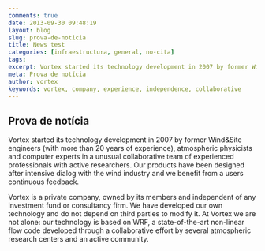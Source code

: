 ```yaml
---
comments: true
date: 2013-09-30 09:48:19
layout: blog
slug: prova-de-noticia
title: News test
categories: [infraestructura, general, no-cita]
tags:
excerpt: Vortex started its technology development in 2007 by former Wind&Site engineers (with more than 20 years of experience), atmospheric physicists and computer experts
meta: Prova de notícia
author: vortex
keywords: vortex, company, experience, independence, collaborative
---
```


## Prova de notícia

Vortex started its technology development in 2007 by former Wind&Site engineers (with more than 20 years of experience), atmospheric physicists and computer experts in a unusual collaborative team of experienced professionals with active researchers. Our products have been designed after intensive dialog with the wind industry and we benefit from a users continuous feedback.

Vortex is a private company, owned by its members and independent of any investment fund or consultancy firm. We have developed our own technology and do not depend on third parties to modify it. At Vortex we are not alone: our technology is based on WRF, a state-of-the-art non-linear flow code developed through a collaborative effort by several atmospheric research centers and an active community.